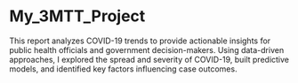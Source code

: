 # My_3MTT_Project
This report analyzes COVID-19 trends to provide actionable insights for public health officials and government decision-makers. Using data-driven approaches, I explored the spread and severity of COVID-19, built predictive models, and identified key factors influencing case outcomes.

